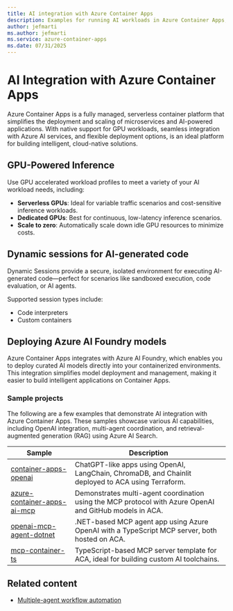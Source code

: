 ```yaml
---
title: AI integration with Azure Container Apps
description: Examples for running AI workloads in Azure Container Apps, including GPU-powered inference, dynamic sessions, and deploying Azure AI Foundry models.
author: jefmarti
ms.author: jefmarti
ms.service: azure-container-apps
ms.date: 07/31/2025
---
```


# AI Integration with Azure Container Apps

Azure Container Apps is a fully managed, serverless container platform that simplifies the deployment and scaling of microservices and AI-powered applications. With native support for GPU workloads, seamless integration with Azure AI services, and flexible deployment options, is an ideal platform for building intelligent, cloud-native solutions.


## GPU-Powered Inference

Use GPU accelerated workload profiles to meet a variety of your AI workload needs, including:

- **Serverless GPUs**: Ideal for variable traffic scenarios and cost-sensitive inference workloads.
- **Dedicated GPUs**: Best for continuous, low-latency inference scenarios.
- **Scale to zero**: Automatically scale down idle GPU resources to minimize costs.

## Dynamic sessions for AI-generated code

Dynamic Sessions provide a secure, isolated environment for executing AI-generated code—perfect for scenarios like sandboxed execution, code evaluation, or AI agents.

Supported session types include:
- Code interpreters
- Custom containers

## Deploying Azure AI Foundry models

Azure Container Apps integrates with Azure AI Foundry, which enables you to deploy curated AI models directly into your containerized environments. This integration simplifies model deployment and management, making it easier to build intelligent applications on Container Apps.

### Sample projects

The following are a few examples that demonstrate AI integration with Azure Container Apps. These samples showcase various AI capabilities, including OpenAI integration, multi-agent coordination, and retrieval-augmented generation (RAG) using Azure AI Search.

| Sample | Description |
|--------|-------------|
| [container-apps-openai](https://github.com/Azure-Samples/container-apps-openai) | ChatGPT-like apps using OpenAI, LangChain, ChromaDB, and Chainlit deployed to ACA using Terraform. |
| [azure-container-apps-ai-mcp](https://github.com/Azure-Samples/azure-container-apps-ai-mcp) | Demonstrates multi-agent coordination using the MCP protocol with Azure OpenAI and GitHub models in ACA. |
| [openai-mcp-agent-dotnet](https://github.com/Azure-Samples/openai-mcp-agent-dotnet) | .NET-based MCP agent app using Azure OpenAI with a TypeScript MCP server, both hosted on ACA. |
| [mcp-container-ts](https://github.com/Azure-Samples/mcp-container-ts) | TypeScript-based MCP server template for ACA, ideal for building custom AI toolchains. |

## Related content
- [Multiple-agent workflow automation](/azure/architecture/ai-ml/idea/multiple-agent-workflow-automation)

